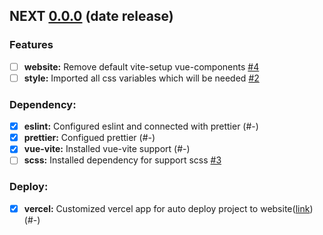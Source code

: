 ## NEXT [0.0.0]() (date release)

### Features

- [ ] **website:** Remove default vite-setup vue-components [#4](https://github.com/ltlaitoff/PetSupplies_frontend/issues/4)
- [ ] **style:** Imported all css variables which will be needed [#2](https://github.com/ltlaitoff/PetSupplies_frontend/issues/2)

### Dependency:

- [x] **eslint:** Configured eslint and connected with prettier (#-)
- [x] **prettier:** Configued prettier (#-)
- [x] **vue-vite:** Installed vue-vite support (#-)
- [ ] **scss:** Installed dependency for support scss [#3](https://github.com/ltlaitoff/PetSupplies_frontend/issues/3)

### Deploy:

- [x] **vercel:** Customized vercel app for auto deploy project to website([link](https://pet-supplies.vercel.app/)) (#-)
